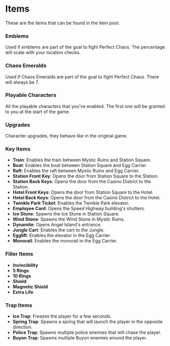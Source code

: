 # Items

These are the items that can be found in the item pool.

### Emblems

Used if emblems are part of the goal to fight Perfect Chaos. The percentage will scale with your location checks.

### Chaos Emeralds

Used if Chaos Emeralds are part of the goal to fight Perfect Chaos. There will always be 7.

### Playable Characters

All the playable characters that you've enabled. The first one will be granted to you at the start of the game.

### Upgrades

Character upgrades, they behave like in the original game.

### Key Items

- **Train**: Enables the train between Mystic Ruins and Station Square.
- **Boat**: Enables the boat between Station Square and Egg Carrier.
- **Raft**: Enables the raft between Mystic Ruins and Egg Carrier.
- **Station Front Key**: Opens the door from Station Square to the Station.
- **Station Back Keys**: Opens the door from the Casino District to the Station.
- **Hotel Front Keys**: Opens the door from Station Square to the Hotel.
- **Hotel Back Keys**: Opens the door from the Casino District to the Hotel.
- **Twinkle Park Ticket**: Enables the Twinkle Park elevator.
- **Employee Card**: Opens the Speed Highway building's shutters.
- **Ice Stone**: Spawns the Ice Stone in Station Square.
- **Wind Stone**: Spawns the Wind Stone in Mystic Ruins.
- **Dynamite**: Opens Angel Island's entrance.
- **Jungle Cart**: Enables the cart to the Jungle.
- **Egglift**: Enables the elevator in the Egg Carrier.
- **Monorail**: Enables the monorail in the Egg Carrier.

### Filler Items

- **Invincibility**
- **5 Rings**
- **10 Rings**
- **Shield**
- **Magnetic Shield**
- **Extra Life**

### Trap Items

- **Ice Trap**: Freezes the player for a few seconds.
- **Spring Trap**: Spawns a spring that will launch the player in the opposite direction.
- **Police Trap**: Spawns multiple police enemies that will chase the player.
- **Buyon Trap**: Spawns multiple Buyon enemies around the player.


